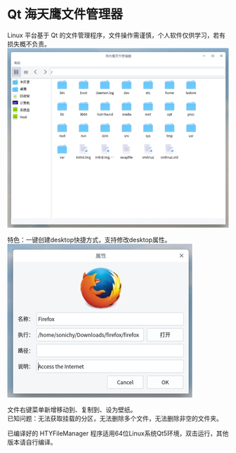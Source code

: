 # Qt 海天鹰文件管理器
Linux 平台基于 Qt 的文件管理程序，文件操作需谨慎，个人软件仅供学习，若有损失概不负责。  
![alt](preview.jpg)  

特色：一键创建desktop快捷方式，支持修改desktop属性。  
![alt](desktop_property.jpg)  

文件右键菜单新增移动到、复制到、设为壁纸。  
已知问题：无法获取挂载的分区，无法删除多个文件，无法删除非空的文件夹。  

已编译好的 HTYFileManager 程序适用64位Linux系统Qt5环境，双击运行，其他版本请自行编译。
